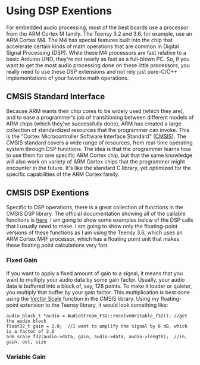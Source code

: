 Using DSP Exentions
====================

For embedded audio processing, most of the best boards use a processor from the ARM Cortex M family.  The Teensy 3.2 and 3.6, for example, use an ARM Cortex M4.  The M4 has special features built into the chip that accelerate certain kinds of math operations that are common in Digital Signal Processing (DSP).  While these M4 processors are fast relative to a basic Arduino UNO, they're not nearly as fast as a full-blown PC.  So, if you want to get the most audio processing done on these little processors, you really need to use these DSP extensions and not rely just pure-C/C++ implementations of your favorite math operations.

CMSIS Standard Interface 
-------------------

Because ARM wants their chip cores to be widely used (which they are), and to ease a programmer's job of transitioning between different models of ARM chips (which they've successfully done), ARM has created a large collection of standardized resources that the programmer can invoke.  This is the "Cortex Microcontroller Software Interface Standard" ([CMSIS](https://www.arm.com/products/processors/cortex-m/cortex-microcontroller-software-interface-standard.php)).  The CMSIS standard covers a wide range of resources, from real-time operating system through DSP functions.  The idea is that the programmer learns how to use them for one specific ARM Cortex chip, but that the same knowledge will also work on variety of ARM Cortex chips that the programmer might encounter in the future.  It's like the standard C library, yet optimized for the specific capabilities of the ARM Cortex family.

CMSIS DSP Exentions
----------------------

Specific to DSP operations, there is a great collection of functions in the CMSIS DSP library.  The official documentation showing all of the callable functions is [here](http://www.keil.com/pack/doc/CMSIS/DSP/html/modules.html).  I am going to show some examples below of the DSP calls that I usually need to make.  I am going to show only the floating-point versions of these functions as I am using the Teensy 3.6, which uses an ARM Cortex M4F processor, which has a floating point unit that makes these floating point calculations very fast.

### Fixed Gain

If you want to apply a fixed amount of gain to a signal, it means that you want to multiply your audio data by some gain factor.  Usually, your audio data is buffered into a block of, say, 128 points.  To make it louder or quieter, you multiply that buffer by your gain factor.  This multiplication is best done using the [Vector Scale](http://www.keil.com/pack/doc/CMSIS/DSP/html/group__scale.html) function in the CMSIS library.  Using my floating-point extension to the Teensy library, it would look something like:

```
audio_block_t *audio = AudioStream_F32::receiveWritable_f32(); //get the audio block
float32_t gain = 2.0;  //I want to amplify the signal by 6 dB, which is a factor of 2.0
arm_scale_f32(audio->data, gain, audio->data, audio->length);  //in, gain, out, size
```

### Variable Gain

